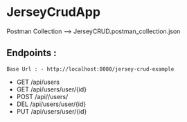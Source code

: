 # JerseyCrudApp

Postman Collection --> JerseyCRUD.postman_collection.json

## Endpoints :
    Base Url : - http://localhost:8080/jersey-crud-example

* GET   /api/users
* GET   /api/users/user/{id}
* POST  /api//users/
* DEL   /api/users/user/{id}
* PUT   /api/users/user/{id}
